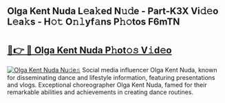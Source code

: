 ## Olga Kent Nuda L𝚎a𝚔ed N𝚞𝚍e - Part-K3X Vi𝚍𝚎o L𝚎a𝚔s - H𝚘𝚝 O𝚗𝚕yf𝚊ns P𝚑𝚘tos F6mTN

# <h2><a href="http://kfejxnb.oniu.top/?m=Olga+Kent+Nuda">🔗👉 🔴 Olga Kent Nuda P𝚑ot𝚘𝚜 V𝚒d𝚎o</a></h2>

[![Olga Kent Nuda Nu𝚍e𝚜](https://i.imgur.com/0qMVB7G.gif)](http://kfejxnb.oniu.top/?m=Olga+Kent+Nuda)
Social media influencer Olga Kent Nuda, known for disseminating dance and lifestyle information, featuring presentations and vlogs. Exceptional choreographer Olga Kent Nuda, famed for their remarkable abilities and achievements in creating dance routines.  
